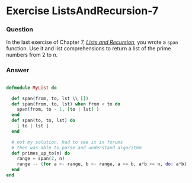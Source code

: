 Exercise ListsAndRecursion-7
============================

### Question

In the last exercise of Chapter 7, ​*[Lists and Recursion](https://github.com/nhessler/programming_elixir/tree/master/lists_and_recursion_4)*​, you wrote a `span` function. Use it and list comprehensions to return a list of the prime numbers from 2 to *n*.


### Answer

```elixir

defmodule MyList do

  def span(from, to, lst \\ [])
  def span(from, to, lst) when from < to do
    span(from, to - 1, [to | lst] )
  end
  def span(to, to, lst) do
    [ to | lst ]
  end

  # not my solution. had to see it in forums
  # then was able to parse and understand algorithm
  def primes_up_to(n) do
    range = span(2, n)
    range -- (for a <- range, b <- range, a <= b, a*b <= n, do: a*b)
  end
end

```
